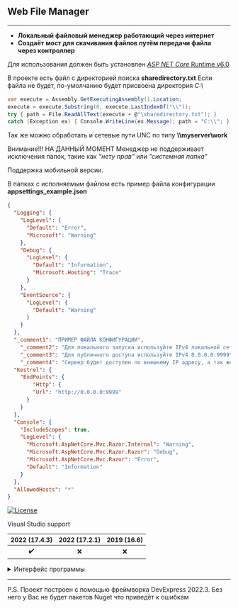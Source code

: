 ## Web File Manager
---
*  __Локальный файловый менеджер работающий через интернет__ 
*  __Создаёт мост для скачивания файлов путём передачи файла через контроллер__

Для использования должен быть установлен  [*ASP NET Core* Runtime v6.0](https://dotnet.microsoft.com/en-us/download) 

В проекте есть файл с директорией поиска __sharedirectory.txt__
Если файла не будет, по-умолчанию будет присвоена директория _C:\\_

```csharp
var execute = Assembly.GetExecutingAssembly().Location;
execute = execute.Substring(0, execute.LastIndexOf("\\"));
try { path = File.ReadAllText(execute + @"\sharedirectory.txt"); }
catch (Exception ex) { Console.WriteLine(ex.Message); path = "C:\\"; }
```


Так же можно обработать и сетевые пути UNC по типу __\\\\myserver\\work__

Внимание!!! НА ДАННЫЙ МОМЕНТ Менеджер не поддерживает исключения папок, такие как _"нету прав"_ или _"системная папка"_ 

Поддержка мобильной версии.

В папках с исполняемым файлом есть пример файла конфигурации __appsettings_example.json__

```json
{
  "Logging": {
    "LogLevel": {
      "Default": "Error",
      "Microsoft": "Warning"
    },
    "Debug": {
      "LogLevel": {
        "Default": "Information",
        "Microsoft.Hosting": "Trace"
      }
    },
    "EventSource": {
      "LogLevel": {
        "Default": "Warning"
      }
    }
  },
  "_comment1": "ПРИМЕР ФАЙЛА КОНФИГУРАЦИИ",
	"_comment2": "Для локального запуска используйте IPv4 локальной сети (пример -> 192.168.0.10:9999)",
	"_comment3": "Для публичного доступа используйте IPv4 0.0.0.0:9999",
	"_comment4": "Сервер будет доступен по внешнему IP адресу, а так же по локальной сети",
  "Kestrel": {
    "EndPoints": {
		"Http": {
        "Url": "http://0.0.0.0:9999"
      }
    }
  },
  "Console": {
    "IncludeScopes": true,
    "LogLevel": {
      "Microsoft.AspNetCore.Mvc.Razor.Internal": "Warning",
      "Microsoft.AspNetCore.Mvc.Razor.Razor": "Debug",
      "Microsoft.AspNetCore.Mvc.Razor": "Error",
      "Default": "Information"
    }
  },
  "AllowedHosts": "*"
}
```



[![License](https://img.shields.io/github/license/anomal3/WebFileManager)](https://sditsoft.ru/%D0%BF%D0%BE%D0%BB%D1%8C%D0%B7%D0%BE%D0%B2%D0%B0%D1%82%D0%B5%D0%BB%D1%8C%D1%81%D0%BA%D0%BE%D0%B5-%D1%81%D0%BE%D0%B3%D0%BB%D0%B0%D1%88%D0%B5%D0%BD%D0%B8%D0%B5/)

Visual Studio support

| 2022 (17.4.3) | 2022 (17.2.1) | 2019 (16.6)|
| :----: | :----: | :----------------: |
|  :heavy_check_mark:   |  :x:   | :x: |

<details>
  <summary>Интерфейс программы</summary>
  
 ![Result!](CompanyFileManager/src/WebManager1.png "Results")
 
 ![Result!](CompanyFileManager/src/WebManager2.png "Results")
 
 ![Result!](CompanyFileManager/src/WebManager3.png "Results")
 
 ![Result!](CompanyFileManager/src/WebManager4.jpg "Results")
 
</details>

---

P.S. Проект построен с помощью фреймворка DevExpress 2022.3. Без него у Вас не будет пакетов Nuget что приведёт к ошибкам
